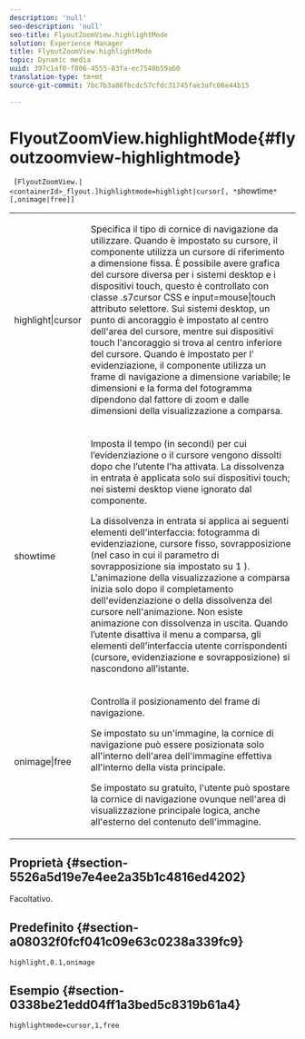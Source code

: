 ```yaml
---
description: 'null'
seo-description: 'null'
seo-title: FlyoutZoomView.highlightMode
solution: Experience Manager
title: FlyoutZoomView.highlightMode
topic: Dynamic media
uuid: 397c1af0-f806-4555-83fa-ec7548b59a60
translation-type: tm+mt
source-git-commit: 7bc7b3a86fbcdc57cfdc31745fae3afc06e44b15

---
```



# FlyoutZoomView.highlightMode{#flyoutzoomview-highlightmode}

` [FlyoutZoomView.|<containerId>_flyout.]highlightmode=highlight|cursor[, *`showtime`*[,onimage|free]]`

<table id="table_C6F4C663099F40698874731590A22924"> 
 <tbody> 
  <tr> 
   <td colname="col1"> <p> <span class="codeph"> highlight|cursor </span> </p> </td> 
   <td colname="col2"> <p> Specifica il tipo di cornice di navigazione da utilizzare. Quando è impostato su <span class="codeph"> cursore, </span>il componente utilizza un cursore di riferimento a dimensione fissa. È possibile avere grafica del cursore diversa per i sistemi desktop e i dispositivi touch, questo è controllato con classe <span class="codeph"> .s7cursor </span> CSS e <span class="codeph"> input=mouse|touch </span> attributo selettore. Sui sistemi desktop, un punto di ancoraggio è impostato al centro dell'area del cursore, mentre sui dispositivi touch l'ancoraggio si trova al centro inferiore del cursore. Quando è impostato per l’ <span class="codeph"> evidenziazione, </span>il componente utilizza un frame di navigazione a dimensione variabile; le dimensioni e la forma del fotogramma dipendono dal fattore di zoom e dalle dimensioni della visualizzazione a comparsa. </p> </td> 
  </tr> 
  <tr> 
   <td colname="col1"> <p> <span class="codeph"> <span class="varname"> showtime </span></span> </p> </td> 
   <td colname="col2"> <p> Imposta il tempo (in secondi) per cui l’evidenziazione o il cursore vengono dissolti dopo che l’utente l’ha attivata. La dissolvenza in entrata è applicata solo sui dispositivi touch; nei sistemi desktop viene ignorato dal componente. </p> <p>La dissolvenza in entrata si applica ai seguenti elementi dell’interfaccia: fotogramma di evidenziazione, cursore fisso, sovrapposizione (nel caso <span class="codeph"> in cui il </span> parametro di sovrapposizione sia impostato su <span class="codeph"> 1 </span>). L'animazione della visualizzazione a comparsa inizia solo dopo il completamento dell'evidenziazione o della dissolvenza del cursore nell'animazione. Non esiste animazione con dissolvenza in uscita. Quando l’utente disattiva il menu a comparsa, gli elementi dell’interfaccia utente corrispondenti (cursore, evidenziazione e sovrapposizione) si nascondono all’istante. </p> </td> 
  </tr> 
  <tr> 
   <td colname="col1"> <p> <span class="codeph"> onimage|free </span> </p> </td> 
   <td colname="col2"> <p> Controlla il posizionamento del frame di navigazione. </p> <p>Se impostato su <span class="codeph"> un'immagine, </span> la cornice di navigazione può essere posizionata solo all'interno dell'area dell'immagine effettiva all'interno della vista principale. </p> <p>Se impostato su <span class="codeph"> gratuito, </span> l'utente può spostare la cornice di navigazione ovunque nell'area di visualizzazione principale logica, anche all'esterno del contenuto dell'immagine. </p> </td> 
  </tr> 
 </tbody> 
</table>

## Proprietà {#section-5526a5d19e7e4ee2a35b1c4816ed4202}

Facoltativo.

## Predefinito {#section-a08032f0fcf041c09e63c0238a339fc9}

`highlight,0.1,onimage`

## Esempio {#section-0338be21edd04ff1a3bed5c8319b61a4}

`highlightmode=cursor,1,free`
